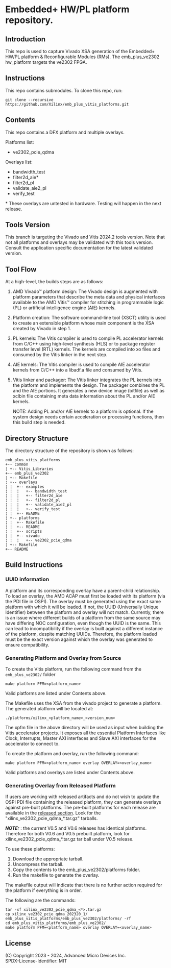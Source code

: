 
# Embedded+ HW/PL platform repository.

## Introduction
This repo is used to capture Vivado XSA generation of the Embedded+ HW/PL platform & Reconfigurable Modules (RMs).
The emb_plus_ve2302 hw_platform targets the ve2302 FPGA.

## Instructions

This repo contains submodules. To clone this repo, run:
```
git clone --recursive https://github.com/Xilinx/emb_plus_vitis_platforms.git
```

## Contents

This repo contains a DFX platform and multiple overlays.

Platforms list:
- ve2302_pcie_qdma

Overlays list:
- bandwidth_test
- filter2d_aie\*
- filter2d_pl
- validate_aie2_pl
- verify_test

\* These overlays are untested in hardware.  Testing will happen in the next release.

## Tools Version

This branch is targeting the Vivado and Vitis 2024.2 tools version. Note that
not all platforms and overlays may be validated with this tools version. Consult
the application specific documentation for the latest validated version.

## Tool Flow

At a high-level, the builds steps are as follows:

1. AMD Vivado™ platform design: The Vivado design is augmented with platform parameters that describe the meta data and physical interfaces available to the AMD Vitis™ compiler for stitching in programmable logic (PL) or artificial intelligence engine (AIE) kernels.

2. Platform creation: The software command-line tool (XSCT) utility is used to create an extensible platform whose main component is the XSA created by Vivado in step 1.

3. PL kernels: The Vitis compiler is used to compile PL accelerator kernels from C/C++ using high-level synthesis (HLS) or to package register transfer level (RTL) kernels. The kernels are compiled into xo files and consumed by the Vitis linker in the next step.

4. AIE kernels: The Vitis compiler is used to compile AIE accelerator kernels from C/C++ into a libadf.a file and consumed by Vitis.

5. Vitis linker and packager: The Vitis linker integrates the PL kernels into the platform and implements the design. The packager combines the PL and the AIE portions.  It generates a new device image (bitfile) as well as xclbin file containing meta data information about the PL and/or AIE kernels.

    NOTE: Adding PL and/or AIE kernels to a platform is optional. If the system design needs certain acceleration or processing functions, then this build step is needed.

## Directory Structure

The directory structure of the repository is shown as follows:
```
emb_plus_vitis_platforms
+-- common
¦ +-- Vitis_Libraries
+-- emb_plus_ve2302
¦ +-- Makefile
¦ +-- overlays
¦ ¦  +-- examples
¦ ¦  ¦   +-- bandwidth_test
¦ ¦  ¦   +-- filter2d_aie
¦ ¦  ¦   +-- filter2d_pl
¦ ¦  ¦   +-- validate_aie2_pl
¦ ¦  ¦   +-- verify_test
¦ ¦  +-- README
¦ +-- platforms
¦ ¦  +-- Makefile
¦ ¦  +-- README
¦ ¦  +-- scripts
¦ ¦  +-- vivado
¦ ¦  ¦   +-- ve2302_pcie_qdma
¦ +-- Makefile
+-- README
```
## Build Instructions

### UUID information

A platform and its corresponding overlay have a parent-child
relationship. To load an overlay, the AMD ACAP must first be loaded
with its platform (via the PDI file in OSPI). The overlay must be
generated using the exact same platform with which it will be loaded.
If not, the UUID (Universally Unique Identifier) between the platform
and overlay will not match. Currently, there is an issue where
different builds of a platform from the same source  may have differing
NOC configuration, even though the UUID is the same. This can lead to
incompatibility if the overlay is built against a different instance of
the platform, despite matching UUIDs. Therefore, the platform loaded
must be the exact version against which the overlay was generated to
ensure compatibility.

### Generating Platform and Overlay from Source

To create the Vitis platform, run the following command from the ```emb_plus_ve2302/``` folder

```
make platform PFM=<platform_name>
```

Valid platforms are listed under Contents above.

The Makefile uses the XSA from the vivado project to generate a platform.
The generated platform will be located at:

```
./platforms/xilinx_<platform_name>_<version_num>
```

The xpfm file in the above directory  will be used as input
when building the Vitis accelerator projects. It exposes all
the essential Platform Interfaces like Clock, Interrupts, Master
AXI interfaces and Slave AXI interfaces for the accelerator to
connect to.

To create the platform and overlay, run the following command:

```
make platform PFM=<platform_name> overlay OVERLAY=<overlay_name>
```

Valid platforms and overlays are listed under Contents above.

### Generating Overlay from Released Platform

If users are working with released artifacts and do not wish to update
the OSPI PDI file containing the released platform, they can generate
overlays against pre-built platforms. The pre-built platforms for each
release are available in the [released section](https://github.com/Xilinx/emb_plus_vitis_platforms/releases).
Look for the "xilinx_ve2302_pcie_qdma_*.tar.gz" tarballs.

**_NOTE:_** : the current V0.5 and V0.6 releases has identical
platforms. Therefore for both V0.6 and V0.5 prebuilt platform, look for
xilinx_ve2302_pcie_qdma_*.tar.gz tar ball under V0.5 release.

To use these platforms:

1. Download the appropriate tarball.
2. Uncompress the tarball.
3. Copy the contents to the emb_plus_ve2302/platforms folder.
4. Run the makefile to generate the overlay.

The makefile output will indicate that there is no further action required for
the platform if everything is in order.

The following are the commands:

```
tar -xf xilinx_ve2302_pcie_qdma_<*>.tar.gz
cp xilinx_ve2302_pcie_qdma_202320_1/ emb_plus_vitis_platforms/emb_plus_ve2302/platforms/ -rf
cd emb_plus_vitis_platforms/emb_plus_ve2302/
make platform PFM=<platform_name> overlay OVERLAY=<overlay_name>
```


## License

(C) Copyright 2023 - 2024, Advanced Micro Devices Inc.\
SPDX-License-Identifier: MIT

